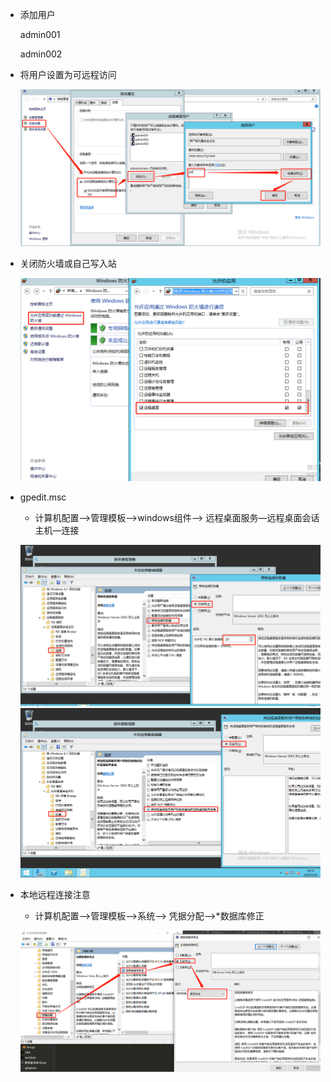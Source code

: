 + 添加用户

    admin001

    admin002

+ 将用户设置为可远程访问
    
    ![set_remote_manager](set_remote_manager.png)


+ 关闭防火墙或自己写入站

    ![open_3389](open_3389.png)

+ gpedit.msc
    + 计算机配置—>管理模板—>windows组件—>
        远程桌面服务—远程桌面会话主机—连接
    

    ![connect_count](connect_count.png)
    ![connect_limit](connect_limit.png)


+ 本地远程连接注意
    + 计算机配置—>管理模板—>系统—>
        凭据分配—>*数据库修正

    ![local_connect](local_connect.png)



